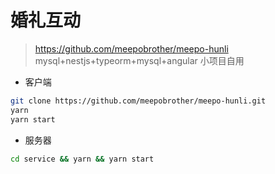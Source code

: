 # 婚礼互动

> https://github.com/meepobrother/meepo-hunli  mysql+nestjs+typeorm+mysql+angular 小项目自用


- 客户端

```sh
git clone https://github.com/meepobrother/meepo-hunli.git
yarn
yarn start
```

- 服务器
```sh
cd service && yarn && yarn start
```
